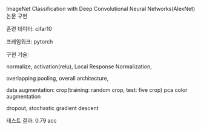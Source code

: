 ImageNet Classification with Deep Convolutional Neural Networks(AlexNet) 논문 구현

훈련 데이터: cifar10

프레임워크: pytorch

구현 기술: 

normalize, activation(relu), Local Response Normalization,

overlapping pooling, overall architecture, 

data augmentation: crop(training: random crop, test: five crop) pca color augmentation

dropout, stochastic gradient descent
          
테스트 결과: 0.79 acc
